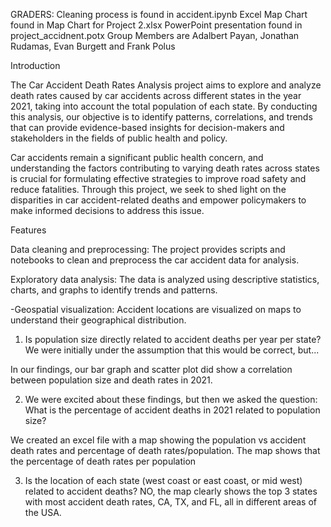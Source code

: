 GRADERS: 
Cleaning process is found in accident.ipynb
Excel Map Chart found in Map Chart for Project 2.xlsx
PowerPoint presentation found in project_accidnent.potx
Group Members are Adalbert Payan, Jonathan Rudamas, Evan Burgett and Frank Polus


Introduction

The Car Accident Death Rates Analysis project aims to explore and analyze death rates caused by car accidents across different states in the year 2021, taking into account the total population of each state. By conducting this analysis, our objective is to identify patterns, correlations, and trends that can provide evidence-based insights for decision-makers and stakeholders in the fields of public health and policy.

Car accidents remain a significant public health concern, and understanding the factors contributing to varying death rates across states is crucial for formulating effective strategies to improve road safety and reduce fatalities. Through this project, we seek to shed light on the disparities in car accident-related deaths and empower policymakers to make informed decisions to address this issue.

Features

Data cleaning and preprocessing: The project provides scripts and notebooks to clean and preprocess the car accident data for analysis.

Exploratory data analysis: The data is analyzed using descriptive statistics, charts, and graphs to identify trends and patterns.

-Geospatial visualization: Accident locations are visualized on maps to understand their geographical distribution.

1. Is population size directly related to accident deaths per year per state?
We were initially under the assumption that this would be correct, but...

In our findings, our bar graph and scatter plot did show a correlation between population size and death rates in 2021.


2. We were excited about these findings, but then we asked the question:
What is the percentage of accident deaths in 2021 related to population size?

We created an excel file with a map showing the population vs accident death rates and percentage of death rates/population. 
The map shows that the percentage of death rates per population

3. Is the location of each state (west coast or east coast, or mid west) related to accident deaths?
NO, the map clearly shows the top 3 states with most accident death rates, CA, TX, and FL, all in different areas of the USA.